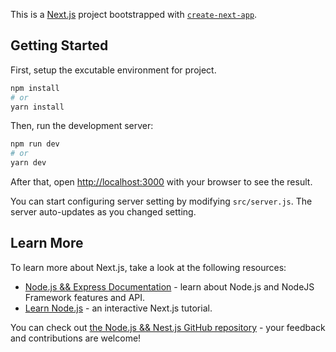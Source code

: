 This is a [Next.js](https://nextjs.org/) project bootstrapped with [`create-next-app`](https://github.com/vercel/next.js/tree/canary/packages/create-next-app).

## Getting Started

First, setup the excutable environment for project.

```bash
npm install
# or
yarn install
```

Then, run the development server:

```bash
npm run dev
# or
yarn dev
```

After that, open [http://localhost:3000](http://localhost:3000) with your browser to see the result.

You can start configuring server setting by modifying `src/server.js`. The server auto-updates as you changed setting.

## Learn More

To learn more about Next.js, take a look at the following resources:

- [Node.js && Express Documentation](https://nextjs.org/docs) - learn about Node.js and NodeJS Framework features and API.
- [Learn Node.js](https://nextjs.org/learn) - an interactive Next.js tutorial.

You can check out [the Node.js && Nest.js GitHub repository](https://github.com/vercel/next.js/) - your feedback and contributions are welcome!
